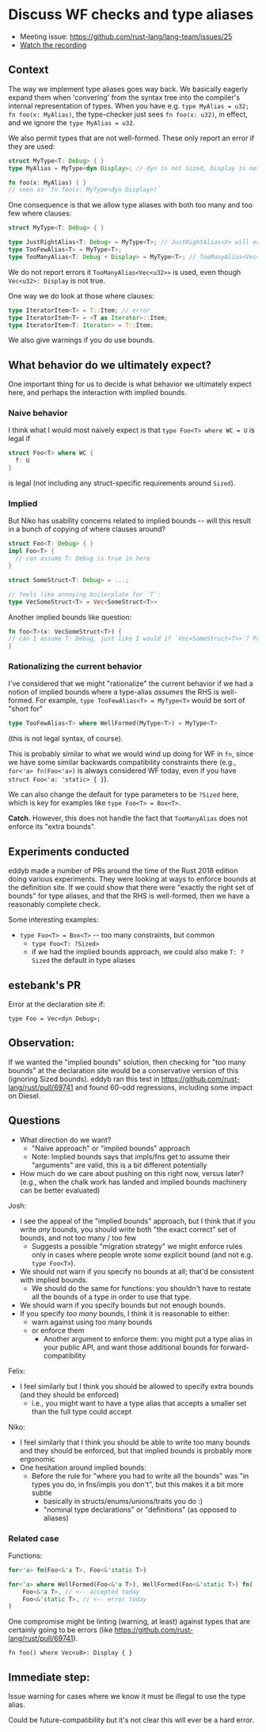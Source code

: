 # Discuss WF checks and type aliases

* Meeting issue: https://github.com/rust-lang/lang-team/issues/25
* [Watch the recording](https://youtu.be/tIBZYQSA_eM)

## Context

The way we implement type aliases goes way back. We basically eagerly expand them when 'convering' from the syntax tree into the compiler's internal representation of types. When you have e.g. `type MyAlias = u32; fn foo(x: MyAlias)`, the type-checker just sees `fn foo(x: u32)`, in effect, and we ignore the `type MyAlias = u32`.

We also permit types that are not well-formed. These only report an error if they are used:

```rust
struct MyType<T: Debug> { }
type MyAlias = MyType<dyn Display>; // dyn is not Sized, Display is not Debug

fn foo(x: MyAlias) { }
// seen as `fn foo(x: MyType<dyn Display>)`
```

One consequence is that we allow type aliases with both too many and too few where clauses:

```rust
struct MyType<T: Debug> { }

type JustRightAlias<T: Debug> = MyType<T>; // JustRightAlias<X> will error if X: Debug is not true
type TooFewAlias<T> = MyType<T>;
type TooManyAlias<T: Debug + Display> = MyType<T>; // TooManyAlias<Vec<u32>> is not an error
```

We do not report errors it `TooManyAlias<Vec<u32>>` is used, even though `Vec<u32>: Display` is not true.

One way we do look at those where clauses:

```rust
type IteratorItem<T> = T::Item; // error
type IteratorItem<T> = <T as Iterator>::Item;
type IteratorItem<T: Iterator> = T::Item;
```

We also give warnings if you do use bounds.

## What behavior do we ultimately expect?

One important thing for us to decide is what behavior we ultimately expect here, and perhaps the interaction with implied bounds.

### Naive behavior

I think what I would most naively expect is that `type Foo<T> where WC = U` is legal if

```rust
struct Foo<T> where WC {
  f: U
}
```

is legal (not including any struct-specific requirements around `Sized`).

### Implied

But Niko has usability concerns related to implied bounds -- will this result in a bunch of copying of where clauses around?

```rust
struct Foo<T: Debug> { }
impl Foo<T> {
  // can assume T: Debug is true in here
}
```

```rust
struct SomeStruct<T: Debug> = ...;

// feels like annoying boilerplate for `T`:
type VecSomeStruct<T> = Vec<SomeStruct<T>>
```

Another implied bounds like question:

```rust
fn foo<T>(x: VecSomeStruct<T>) {
// can I assume T: Debug, just like I would if `Vec<SomeStruct<T>>`? Probably yes?
}
```

### Rationalizing the current behavior

I've considered that we might "rationalize" the current behavior if we had a notion of implied bounds where a type-alias *assumes* the RHS is well-formed. For example, `type TooFewAlias<T> = MyType<T>` would be sort of "short for" 

```rust
type TooFewAlias<T> where WellFormed(MyType<T>) = MyType<T>
```

(this is not legal syntax, of course).

This is probably similar to what we would wind up doing for WF in `fn`, since we have some similar backwards compatibility constraints there (e.g., `for<'a> fn(Foo<'a>)` is always considered WF today, even if you have `struct Foo<'a: 'static> { }`).

We can also change the default for type parameters to be `?Sized` here, which is key for examples like `type Foo<T> = Box<T>`.

**Catch.** However, this does not handle the fact that `TooManyAlias` does not enforce its "extra bounds".

## Experiments conducted

eddyb made a number of PRs around the time of the Rust 2018 edition doing various experiments. They were looking at ways to enforce bounds at the definition site. If we could show that there were "exactly the right set of bounds" for type aliases, and that the RHS is well-formed, then we have a reasonably complete check.

Some interesting examples:

* `type Foo<T> = Box<T>` -- too many constraints, but common
    * `type Foo<T: ?Sized>`
    * if we had the implied bounds approach, we could also make `T: ?Sized` the default in type aliases

## estebank's PR

Error at the declaration site if:

```
type Foo = Vec<dyn Debug>;
```

## Observation: 

If we wanted the "implied bounds" solution, then checking for "too many bounds" at the declaration site would be a conservative version of this (ignoring Sized bounds). eddyb ran this test in https://github.com/rust-lang/rust/pull/69741 and found 60-odd regressions, including some impact on Diesel.

## Questions

* What direction do we want?
    * "Naive approach" or "implied bounds" approach
    * Note: Implied bounds says that impls/fns get to assume their "arguments" are valid, this is a bit different potentially
* How much do we care about pushing on this right now, versus later? (e.g., when the chalk work has landed and implied bounds machinery can be better evaluated)

Josh: 

* I see the appeal of the "implied bounds" approach, but I think that if you write *any* bounds, you should write both "the exact correct" set of bounds, and not too many / too few
    * Suggests a possible "migration strategy" we might enforce rules only in cases where people wrote *some* explicit bound (and not e.g. `type Foo<T>`).
* We should not warn if you specify no bounds at all; that'd be consistent with implied bounds.
    * We should do the same for functions: you shouldn't have to restate all the bounds of a type in order to use that type.
* We should warn if you specify bounds but not enough bounds.
* If you specify *too many* bounds, I think it is reasonable to either:
    * warn against using too many bounds 
    * or enforce them
        * Another argument to enforce them: you might put a type alias in your public API, and want those additional bounds for forward-compatibility

Felix:

* I feel similarly but I think you should be allowed to specify extra bounds (and they should be enforced)
    * i.e., you might want to have a type alias that accepts a smaller set than the full type could accept

Niko:

* I feel similarly that I think you should be able to write too many bounds and they should be enforced, but that implied bounds is probably more ergonomic
* One hesitation around implied bounds:
    * Before the rule for "where you had to write all the bounds" was "in types you do, in fns/impls you don't", but this makes it a bit more subtle
        * basically in structs/enums/unions/traits you do :)
        * "nominal type declarations" or "definitions" (as opposed to aliases)

### Related case

Functions:

```rust
for<'a> fn(Foo<&'a T>, Foo<&'static T>)

for<'a> where WellFormed(Foo<&'a T>), WellFormed(Foo<&'static T>) fn(
    Foo<&'a T>, // <-- accepted today
    Foo<&'static T>, // <-- error today 
)
```

One compromise might be linting (warning, at least) against types that are certainly going to be errors (like https://github.com/rust-lang/rust/pull/69741).

```
fn foo() where Vec<u8>: Display { }
```

## Immediate step:

Issue warning for cases where we know it must be illegal to use the type alias.

Could be future-compatibility but it's not clear this will ever be a hard error.
